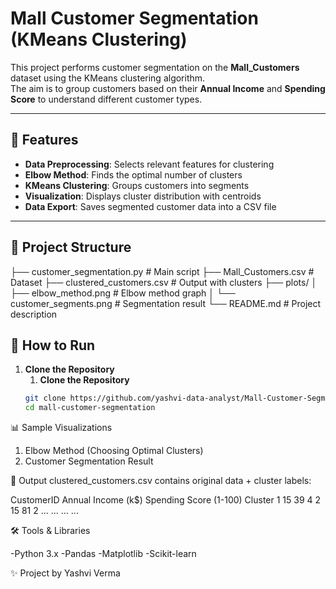 # Mall Customer Segmentation (KMeans Clustering)

This project performs customer segmentation on the **Mall_Customers** dataset using the KMeans clustering algorithm.  
The aim is to group customers based on their **Annual Income** and **Spending Score** to understand different customer types.

---

## 📌 Features
- **Data Preprocessing**: Selects relevant features for clustering
- **Elbow Method**: Finds the optimal number of clusters
- **KMeans Clustering**: Groups customers into segments
- **Visualization**: Displays cluster distribution with centroids
- **Data Export**: Saves segmented customer data into a CSV file

---

## 📂 Project Structure

├── customer_segmentation.py # Main script
├── Mall_Customers.csv # Dataset
├── clustered_customers.csv # Output with clusters
├── plots/
│ ├── elbow_method.png # Elbow method graph
│ └── customer_segments.png # Segmentation result
└── README.md # Project description


## 🚀 How to Run
1. **Clone the Repository**
   1. **Clone the Repository**
   ```bash
   git clone https://github.com/yashvi-data-analyst/Mall-Customer-Segmentation.git
   cd mall-customer-segmentation

📊 Sample Visualizations
1. Elbow Method (Choosing Optimal Clusters)
2. Customer Segmentation Result

📜 Output
clustered_customers.csv contains original data + cluster labels:

CustomerID	Annual Income (k$)	Spending Score (1-100)	Cluster
1	15	39	4
2	15	81	2
...	...	...	...

🛠 Tools & Libraries

-Python 3.x
-Pandas
-Matplotlib
-Scikit-learn

✨ Project by Yashvi Verma 


 









